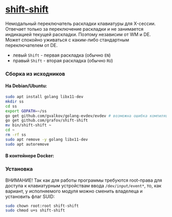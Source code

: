 # [shift-shift](https://github.com/grafov/shift-shift)

Немодальный переключатель раскладки клавиатуры для X-сессии. Отвечает только за переключение раскладки
и не занимается индикацией текущей раскладки. Поэтому независим от WM и DE. Может спокойно уживаться
с каким-либо стандартным переключателем от DE.

* левый `Shift` - первая раскладка (обычно `EN`)
* правый `Shift` - вторая раскладка (обычно `RU`)

### Сборка из исходников

#### На Debian/Ubuntu:

```bash
sudo apt install golang libx11-dev
mkdir ss
cd ss
export GOPATH=~/ss
go get github.com/gvalkov/golang-evdev/evdev # возможна ошибка компиляции, игнорируем
go get github.com/grafov/shift-shift
mv bin/shift-shift ~
cd ~
rm -rf ss
sudo apt remove -y golang libx11-dev
sudo apt autoremove
```
#### В контейнере Docker:

### Установка

ВНИМАНИЕ! Так как для работы программы требуются root-права для доступа к клавиатурным устройствам ввода
`/dev/input/event*`, то, как вариант, у исполняемого модуля можно сменить владелеца и установить флаг
SUID:

```bash
sudo chown root:root shift-shift
sudo chmod u+s shift-shift
```

